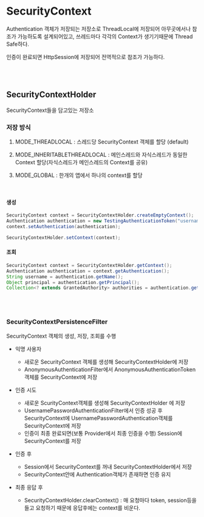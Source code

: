 # SecurityContext

Authentication 객체가 저장되는 저장소로 ThreadLocal에 저장되어 아무곳에서나 참조가 가능하도록 설계되어있고, 쓰레드마다 각각의 Context가 생기기때문에 Thread Safe하다.

인증이 완료되면 HttpSession에 저장되어 전역적으로 참조가 가능하다.

<br><br>

## SecurityContextHolder

SecurityContext들을 담고있는 저장소

### 저장 방식

1. MODE_THREADLOCAL : 스레드당 SecurityContext 객체를 할당 (default)

1. MODE_INHERITABLETHREADLOCAL : 메인스레드와 자식스레드가 동일한 Context 할당(자식스레드가 메인스레드의 Context를 공유)
1. MODE_GLOBAL : 한개의 앱에서 하나의 context를 할당

<br>

#### 생성

```java
SecurityContext context = SecurityContextHolder.createEmptyContext();
Authentication authentication = new TestingAuthenticationToken("username", "password", "ROLE_USER");
context.setAuthentication(authentication);

SecurityContextHolder.setContext(context);
```

#### 조회

```java
SecurityContext context = SecurityContextHolder.getContext();
Authentication authentication = context.getAuthentication();
String username = authentication.getName();
Object principal = authentication.getPrincipal();
Collection<? extends GrantedAuthority> authorities = authentication.getAuthorities();
```

<br><br>

### SecurityContextPersistenceFilter

SecurityContext 객체의 생성, 저장, 조회를 수행

- 익명 사용자

  - 새로운 SecurityContext 객체를 생성해 SecurityContextHolder에 저장
  - AnonymousAuthenticationFilter에서 AnonymousAuthenticationToken객체를 SecurityContext에 저장

- 인증 시도

  - 새로운 ScurityContext객체를 생성해 SecurityContextHolder 에 저장
  - UsernamePasswordAuthenticationFilter에서 인증 성공 후 SecurityContext에 UsernamePasswordAuthentication객체를 SecurityContext에 저장
  - 인증이 최종 완료되면(보통 Provider에서 최종 인증을 수행) Session에 SecurityContext를 저장

- 인증 후

  - Session에서 SecurityContext를 꺼내 SecurityContextHolder에서 저장
  - SecurityContext안에 Authentication객체가 존재하면 인증 유지

- 최종 응답 후
  - SecurityContextHolder.clearContext() : 매 요청마다 token, session등을 들고 요청하기 때문에 응답후에는 context를 비운다.
